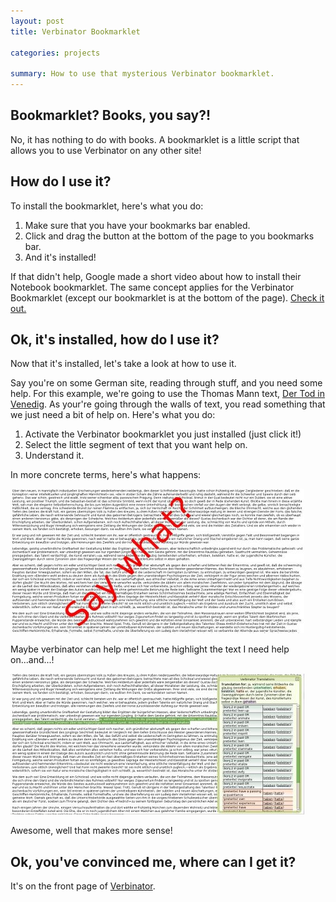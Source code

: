 ```yaml
---
layout: post
title: Verbinator Bookmarklet

categories: projects

summary: How to use that mysterious Verbinator bookmarklet.
---
```


## Bookmarklet?  Books, you say?!

No, it has nothing to do with books.  A bookmarklet is a little script that allows you to use
Verbinator on any other site!

## How do I use it?

To install the bookmarklet, here's what you do: 

1. Make sure that you have your bookmarks bar enabled.
1. Click and drag the button at the bottom of the page to you bookmarks bar.
1. And it's installed!

If that didn't help, Google made a short video about how to install their Notebook bookmarklet. The
same concept applies for the Verbinator Bookmarklet (except our bookmarklet is at the bottom of the
page). [Check it out.](http://www.youtube.com/watch?v=QrwevUN0KdQ)

## Ok, it's installed, how do I use it?

Now that it's installed, let's take a look at how to use it.

Say you're on some German site, reading through stuff, and you need some help. For this example,
we're going to use the Thomas Mann text, [Der Tod in Venedig](http://www.gutenberg.org/ebooks/12108).
As your're going through the walls of text, you read something that we just need a bit of help on.
Here's what you do:

1. Activate the Verbinator bookmarklet you just installed (just click it!)
1. Select the little segment of text that you want help on.
1. Understand it.

In more concrete terms, here's what happens: 

![What?!](/img/posts/2010/12/verbinator.was.jpg)

Maybe verbinator can help me! Let me highlight the text I need help on...and...! 

![Oh, that makes more sense](/img/posts/2010/12/verbinator.answer.jpg)

Awesome, well that makes more sense! 

## Ok, you've convinced me, where can I get it?

It's on the front page of [Verbinator](http://verbinator.clovar.com).
